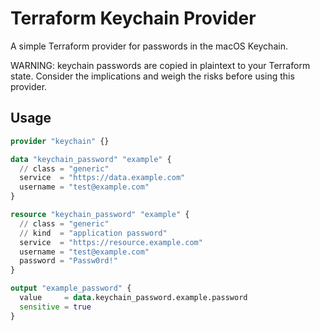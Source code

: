# Terraform Keychain Provider

A simple Terraform provider for passwords in the macOS Keychain.

WARNING: keychain passwords are copied in plaintext to your Terraform state. Consider the implications and weigh the risks before using this provider.

## Usage

```terraform
provider "keychain" {}

data "keychain_password" "example" {
  // class = "generic"
  service  = "https://data.example.com"
  username = "test@example.com"
}

resource "keychain_password" "example" {
  // class = "generic"
  // kind  = "application password"
  service  = "https://resource.example.com"
  username = "test@example.com"
  password = "Passw0rd!"
}

output "example_password" {
  value     = data.keychain_password.example.password
  sensitive = true
}
```
